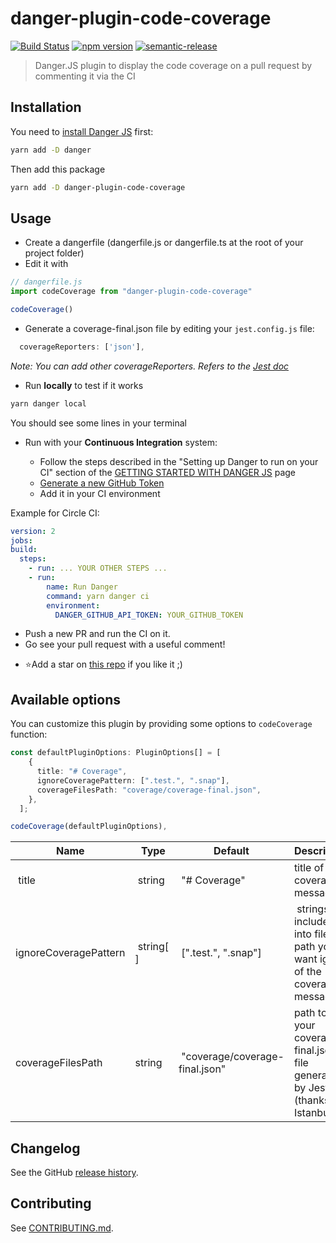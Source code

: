 # danger-plugin-code-coverage

[![Build Status](https://travis-ci.org/Spoutnik97/danger-plugin-code-coverage.svg?branch=master)](https://travis-ci.org/Spoutnik97/danger-plugin-code-coverage)
[![npm version](https://badge.fury.io/js/danger-plugin-code-coverage.svg)](https://badge.fury.io/js/danger-plugin-code-coverage)
[![semantic-release](https://img.shields.io/badge/%20%20%F0%9F%93%A6%F0%9F%9A%80-semantic--release-e10079.svg)](https://github.com/semantic-release/semantic-release)

> Danger.JS plugin to display the code coverage on a pull request by commenting it via the CI

## Installation

You need to [install Danger JS](https://danger.systems/js/guides/getting_started.html) first:

```sh
yarn add -D danger
```

Then add this package

```sh
yarn add -D danger-plugin-code-coverage
```

## Usage

- Create a dangerfile (dangerfile.js or dangerfile.ts at the root of your project folder)
- Edit it with

```javascript
// dangerfile.js
import codeCoverage from "danger-plugin-code-coverage"

codeCoverage()
```

- Generate a coverage-final.json file by editing your `jest.config.js` file:

```javascript
  coverageReporters: ['json'],

```

_Note: You can add other coverageReporters. Refers to the [Jest doc](https://jestjs.io/docs/en/configuration#coveragereporters-arraystring--stringany)_

- Run **locally** to test if it works

```sh
yarn danger local
```

You should see some lines in your terminal

- Run with your **Continuous Integration** system:

  - Follow the steps described in the "Setting up Danger to run on your CI" section of the [GETTING STARTED WITH DANGER JS](https://danger.systems/js/guides/getting_started.html) page
  - [Generate a new GitHub Token](https://github.com/settings/tokens)
  - Add it in your CI environment

Example for Circle CI:

```yaml
version: 2
jobs:
build:
  steps:
    - run: ... YOUR OTHER STEPS ...
    - run:
        name: Run Danger
        command: yarn danger ci
        environment:
          DANGER_GITHUB_API_TOKEN: YOUR_GITHUB_TOKEN
```

- Push a new PR and run the CI on it.
- Go see your pull request with a useful comment!

* ⭐️Add a star on [this repo](https://github.com/Spoutnik97/code-coverage-dangerjs-plugin) if you like it ;)

## Available options

You can customize this plugin by providing some options to `codeCoverage` function:

```typescript
const defaultPluginOptions: PluginOptions[] = [
    {
      title: "# Coverage",
      ignoreCoveragePattern: [".test.", ".snap"],
      coverageFilesPath: "coverage/coverage-final.json",
    },
  ];

codeCoverage(defaultPluginOptions),
```

| Name                  |  Type      | Default                         | Description                                                                  |
| --------------------- | ---------- | ------------------------------- | ---------------------------------------------------------------------------- |
|  title                |  string    |  "# Coverage"                   | title of the coverage message                                                |
| ignoreCoveragePattern |  string[ ] |  [".test.", ".snap"]            |  strings included into file path you want ignore of the coverage message     |
| coverageFilesPath     | string     |  "coverage/coverage-final.json" | path to your coverage-final.json file generated by Jest (thanks to Istanbul) |

## Changelog

See the GitHub [release history](https://github.com/Spoutnik97/danger-plugin-code-coverage/releases).

## Contributing

See [CONTRIBUTING.md](CONTRIBUTING.md).
